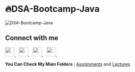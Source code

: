# 🔥DSA-Bootcamp-Java
 
![DSA-Bootcamp-Java](https://socialify.git.ci/Nur-farah/DSA/image?description=1&descriptionEditable=This%20repository%20consists%20of%20the%20code%20samples%20and%20assignments%20for%20the%20%20Java%20Data%20Structures%20%26%20Algorithms%20%20&font=Inter&language=1&name=1&owner=1&pattern=Charlie%20Brown&theme=Dark)

## Connect with me
  <a href="https://twitter.com/nur_omar1">
    <img width="30px" src="https://www.vectorlogo.zone/logos/twitter/twitter-official.svg" />
</a>&ensp;

<a href="https://www.linkedin.com/in/nur252/">
    <img width="30px" src="https://www.vectorlogo.zone/logos/linkedin/linkedin-icon.svg" />
  </a>&ensp;

<a href="https://www.instagram.com/nour_farah57/">
    <img width="30px" src="https://www.vectorlogo.zone/logos/instagram/instagram-icon.svg" />
</a>&ensp;

<a href="https://www.facebook.com/nuur.faarax.121">
    <img width="30px" src="https://www.vectorlogo.zone/logos/facebook/facebook-tile.svg"/>
</a>&ensp;


**You Can Check My Main Folders :** [Assignments](https://github.com/Nur-farah/DSA-Bootcamp-Java/tree/main/Assignments) and [Lectures](https://github.com/Nur-farah/DSA-Bootcamp-Java/tree/main/Lectures)
